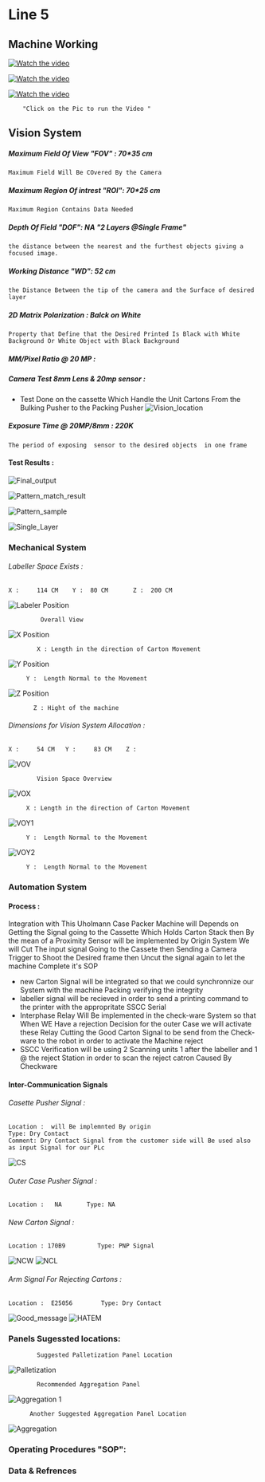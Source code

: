 # Line 5
## Machine Working 
[![Watch the video](https://img.youtube.com/vi/hmsOhySnPEM/maxresdefault.jpg)](https://youtu.be/hmsOhySnPEM)

[![Watch the video](https://img.youtube.com/vi/FQB9ABHfh-Q/maxresdefault.jpg)](https://youtu.be/FQB9ABHfh-Q)

[![Watch the video](https://img.youtube.com/vi/-49RpUzl-fw/maxresdefault.jpg)](https://youtu.be/-49RpUzl-fw)

        "Click on the Pic to run the Video "
## Vision System 

##### Maximum Field Of View "FOV" : 70*35 cm
    Maximum Field Will Be COvered By the Camera 
##### Maximum Region Of intrest "ROI": 70*25 cm
    Maximum Region Contains Data Needed 
##### Depth Of Field "DOF": NA "2 Layers @Single Frame"
    the distance between the nearest and the furthest objects giving a focused image.
##### Working Distance "WD": 52 cm
    the Distance Between the tip of the camera and the Surface of desired layer 
##### 2D Matrix Polarization : Balck on White 
    Property that Define that the Desired Printed Is Black with White Background Or White Object with Black Background

##### MM/Pixel Ratio @ 20 MP :

##### Camera Test 8mm Lens & 20mp sensor :
- Test Done on  the cassette Which Handle the Unit Cartons From the Bulking Pusher to the Packing Pusher 
![Vision_location](/IMG/L4/VIALLC1.png)
##### Exposure Time  @ 20MP/8mm : 220K
    The period of exposing  sensor to the desired objects  in one frame 

#### Test Results :
![Final_output](/IMG/L4/FI_1layer_52cm_220K_8mm_20MP.png)

![Pattern_match_result](/IMG/L4/pattern_Results.PNG)

![Pattern_sample](/IMG/L4/Paterrn.matching.test.sample.png)

![Single_Layer](/IMG/L4/Single_layer.png)


### Mechanical System 

###### Labeller Space Exists :  
    X :     114 CM    Y :  80 CM       Z :  200 CM  

![Labeler Position](/IMG/L4/Labeller_space.jpg "Overall View ")
             
             Overall View 

![X Position](/IMG/L4/X.jpg "X : Length in the direction of Carton Movement")
            
            X : Length in the direction of Carton Movement

![Y Position](/IMG/L4/Y.jpg "Y :  Length Normal to the Movement ")

         Y :  Length Normal to the Movement 

![Z Position](/IMG/L4/Z.jpg "Z : Hight of the machine")

           Z : Hight of the machine 
###### Dimensions for Vision System Allocation  :  
    X :     54 CM   Y :     83 CM    Z : 
![VOV](/IMG/L4/VOV.jpg "Vision Overview") 

            Vision Space Overview
![VOX](/IMG/L4/VX.jpg "X Dimension")

         X : Length in the direction of Carton Movement
![VOY1](/IMG/L4/VY1.jpg "Y Dimension")

         Y :  Length Normal to the Movement 

![VOY2](/IMG/L4/VY2.jpg "Y Dimension")

         Y :  Length Normal to the Movement 

   
### Automation System
#### Process :
 Integration with This Uholmann Case Packer Machine will Depends on Getting the Signal going to the Cassette Which Holds Carton Stack then By the mean of a Proximity Sensor will be implemented by Origin System We will Cut The input signal Going to the Cassete then Sending a Camera Trigger to Shoot the Desired frame then Uncut the signal again to let the machine Complete it's SOP 
 * new Carton Signal will be integrated  so that we could synchronnize our System with the machine Packing  verifying the integrity  
 * labeller signal will be recieved in order to send a printing command to the printer with the appropritate SSCC Serial 
 * Interphase Relay Will Be implemented in the check-ware System so that When WE Have a rejection Decision for the outer Case we will activate these Relay Cutting the Good Carton Signal to be send from the Check-ware to the robot in order to activate the Machine reject
 * SSCC Verification will be using 2 Scanning units 1 after the labeller and 1 @ the reject Station in order to scan the reject catron Caused By Checkware 
 

#### Inter-Communication Signals 
###### Casette Pusher Signal :
    Location :  will Be implemnted By origin          
    Type: Dry Contact    
    Comment: Dry Contact Signal from the customer side will Be used also as input Signal for our PLc 
   ![CS](/IMG/L4/Cs.jpg "CAsset Signal") 

###### Outer Case Pusher Signal :
    Location :   NA       Type: NA
###### New Carton Signal :
    Location : 170B9         Type: PNP Signal
![NCW](/IMG/L4/NC.jpg "New Carton Wiring")
![NCL](/IMG/L4/NCL.jpg "New Carton Wiring")

###### Arm Signal For Rejecting Cartons :
    Location :  E25056        Type: Dry Contact
![Good_message](/IMG/L4/GMS.jpg)
![HATEM](/IMG/L4/HTM.jpg)


### Panels Sugessted locations:
            Suggested Palletization Panel Location
![Palletization](/IMG/PL/L4/PLP.jpg "Suggested Palletization Panel Location")

            Recommended Aggregation Panel 
![Aggregation 1](/IMG/PL/L4/AGP2.jpg "Recommended Aggregation Panel Location")      

          Another Suggested Aggregation Panel Location
![Aggregation](/IMG/PL/L4/AGP.jpg "Suggested Aggregation Panel Location")



### Operating Procedures "SOP":


### Data & Refrences 
